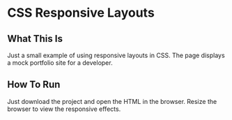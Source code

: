 # CSS Responsive Layouts

## What This Is 
Just a small example of using responsive layouts in CSS. The page displays a mock portfolio site for a developer.  

## How To Run
Just download the project and open the HTML in the browser. Resize the browser to view the responsive effects.
